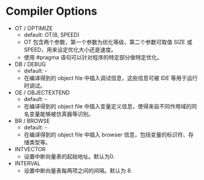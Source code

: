 # Compiler Options

* OT / OPTIMIZE
  * default: OT\(8, SPEED\)
  * OT 包含两个参数，第一个参数为优化等级，第二个参数可取值 SIZE 或 SPEED，用来设定优化大小还是速度。
  * 使用 \#pragma 语句可以针对程序的特定部分做特定优化。
* DB / DEBUG
  * default: -
  * 在编译得到的 object file 中插入调试信息，这些信息可被 IDE 等用于运行时调试。
* OE / OBJECTEXTEND
  * default: -
  * 在编译得到的 object file 中插入变量定义信息，使得来自不同作用域的同名变量能够被仿真器等识别。
* BR / BROWSE
  * default: -
  * 在编译得到的 object file 中插入 browser 信息，包括变量的标识符、存储类型等。
* INTVECTOR
  * 设置中断向量表的起始地址。默认为0.
* INTERVAL
  * 设置中断向量表每两项之间的间隔。默认为 8.

